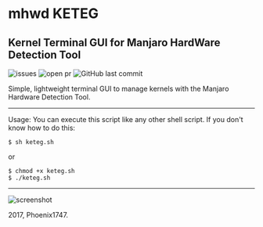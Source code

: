 # mhwd KETEG
## Kernel Terminal GUI for Manjaro HardWare Detection Tool
![issues](https://img.shields.io/github/issues/Phoenix1747/mhwd-keteg.svg?style=flat-square) ![open pr](https://img.shields.io/github/issues-pr-raw/phoenix1747/mhwd-keteg.svg?style=flat-square) ![GitHub last commit](https://img.shields.io/github/last-commit/phoenix1747/mhwd-keteg.svg?style=flat-square)

Simple, lightweight terminal GUI to manage kernels with the Manjaro Hardware Detection Tool.

---

Usage: You can execute this script like any other shell script. If you don't know how to do this:

```
$ sh keteg.sh
```
or 
```
$ chmod +x keteg.sh
$ ./keteg.sh
```

---

![screenshot](https://phoenix1747.github.io/host/keteg.png)

2017, Phoenix1747.
